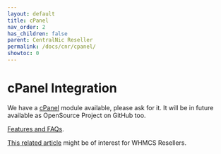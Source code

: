 ```yaml
---
layout: default
title: cPanel
nav_order: 2
has_children: false
parent: CentralNic Reseller
permalink: /docs/cnr/cpanel/
showtoc: 0
---
```


# cPanel Integration

We have a [cPanel](https://cpanel.net/) module available, please ask for it.
It will be in future available as OpenSource Project on GitHub too.

[Features and FAQs](https://kb.centralnicreseller.com/hosting/cpanel).

[This related article](https://docs.whmcs.com/CPanel/WHM) might be of interest for WHMCS Resellers.
